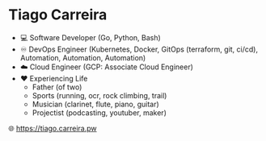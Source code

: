 # Tiago Carreira

- :computer: Software Developer (Go, Python, Bash)
- :infinity: DevOps Engineer (Kubernetes, Docker, GitOps (terraform, git, ci/cd), Automation, Automation, Automation)
- :cloud: Cloud Engineer (GCP: Associate Cloud Engineer)
- :heart: Experiencing Life
  - Father (of two)
  - Sports (running, ocr, rock climbing, trail)
  - Musician (clarinet, flute, piano, guitar)
  - Projectist (podcasting, youtuber, maker)

:globe_with_meridians: https://tiago.carreira.pw
